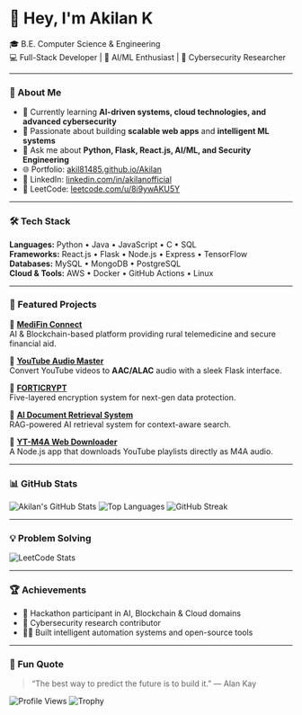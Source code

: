 # 👋 Hey, I'm Akilan K  

🎓 B.E. Computer Science & Engineering  
💻 Full-Stack Developer | 🤖 AI/ML Enthusiast | 🔐 Cybersecurity Researcher  

---

### 🧠 About Me
- 🌱 Currently learning **AI-driven systems, cloud technologies, and advanced cybersecurity**
- 🚀 Passionate about building **scalable web apps** and **intelligent ML systems**
- 💬 Ask me about **Python, Flask, React.js, AI/ML, and Security Engineering**
- 🌐 Portfolio: [akil81485.github.io/Akilan](https://akil81485.github.io/Akilan/)
- 💼 LinkedIn: [linkedin.com/in/akilanofficial](https://www.linkedin.com/in/akilanofficial/)
- 🧩 LeetCode: [leetcode.com/u/8i9ywAKU5Y](https://leetcode.com/u/8i9ywAKU5Y/)

---

### 🛠️ Tech Stack

**Languages:** Python • Java • JavaScript • C • SQL  
**Frameworks:** React.js • Flask • Node.js • Express • TensorFlow  
**Databases:** MySQL • MongoDB • PostgreSQL  
**Cloud & Tools:** AWS • Docker • GitHub Actions • Linux  

---

### 🚀 Featured Projects

🔹 **[MediFin Connect](https://github.com/Akil81485/MariaDB-Python-Hackathon)**  
AI & Blockchain-based platform providing rural telemedicine and secure financial aid.  

🔹 **[YouTube Audio Master](https://github.com/Akil81485/YouTube-Audio-Master-High-Quality-YouTube-to-AAC-and-ALAC-Converter)**  
Convert YouTube videos to **AAC/ALAC** audio with a sleek Flask interface.  

🔹 **[FORTICRYPT](https://github.com/Akil81485/FORTICRYPT-A-FIVE-LAYERED-HYBRID-SYMPHONY-OF-SECURITY-FOR-DATA-PROTECTION)**  
Five-layered encryption system for next-gen data protection.  

🔹 **[AI Document Retrieval System](https://github.com/Akil81485/Scalable-AI-Based-Document-Retrieval-System-RAG-Agent-Integration)**  
RAG-powered AI retrieval system for context-aware search.  

🔹 **[YT-M4A Web Downloader](https://github.com/Akil81485/YT-M4A-Web-Downloader)**  
A Node.js app that downloads YouTube playlists directly as M4A audio.  

---

### 📊 GitHub Stats

![Akilan's GitHub Stats](https://github-readme-stats.vercel.app/api?username=Akil81485&show_icons=true&theme=radical)
![Top Languages](https://github-readme-stats.vercel.app/api/top-langs/?username=Akil81485&layout=compact&theme=radical)
![GitHub Streak](https://github-readme-streak-stats.herokuapp.com/?user=Akil81485&theme=radical)

---

### 💡 Problem Solving

![LeetCode Stats](https://leetcard.jacoblin.cool/8i9ywAKU5Y?theme=dark&font=Karma&ext=heatmap)

---

### 🏆 Achievements
- 🥇 Hackathon participant in AI, Blockchain & Cloud domains  
- 🔐 Cybersecurity research contributor  
- 🧑‍💻 Built intelligent automation systems and open-source tools  

---

### 🧩 Fun Quote
> “The best way to predict the future is to build it.” — Alan Kay  

![Profile Views](https://komarev.com/ghpvc/?username=Akil81485&style=flat-square&color=blue)
![Trophy](https://github-profile-trophy.vercel.app/?username=Akil81485&theme=radical&margin-w=10&margin-h=10)
